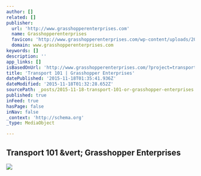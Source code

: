 ```yaml
---
author: []
related: []
publisher:
  url: 'http://www.grasshopperenterprises.com'
  name: Grasshopperenterprises
  favicon: 'http://www.grasshopperenterprises.com/wp-content/uploads/2014/12/ge_logo-e1437129093214-150x150.jpg'
  domain: www.grasshopperenterprises.com
keywords: []
description: ''
app_links: []
isBasedOnUrl: 'http://www.grasshopperenterprises.com/?project=transport-101'
title: 'Transport 101 | Grasshopper Enterprises'
datePublished: '2015-11-18T01:35:41.936Z'
dateModified: '2015-11-18T01:32:28.652Z'
sourcePath: _posts/2015-11-18-transport-101-or-grasshopper-enterprises.md
published: true
inFeed: true
hasPage: false
inNav: false
_context: 'http://schema.org'
_type: MediaObject

---
```

<article style=""><h1>Transport 101 &amp;vert; Grasshopper Enterprises</h1><p></p><img src="http://www.grasshopperenterprises.com/wp-content/uploads/2014/12/T101-e1418229575620.jpg" /></article>